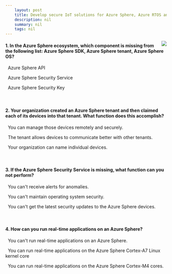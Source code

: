 ```yaml
---
    layout: post
    title: Develop secure IoT solutions for Azure Sphere, Azure RTOS and Azure IoT Central 
    description: nil
    summary: nil
    tags: nil
---
```



 <a target="_blank" href="https://docs.microsoft.com/en-us/learn/modules/develop-secure-iot-solutions-azure-sphere-iot-central/18-knowledge-check/"><i class="fas fa-external-link-alt"></i> </a>
 <img align="right" src="https://docs.microsoft.com/en-us/learn/achievements/student-evangelism/develop-secure-iot-solutions-with-azure-sphere.svg">
####  1. In the Azure Sphere ecosystem, which component is missing from the following list: Azure Sphere SDK, Azure Sphere tenant, Azure Sphere OS?


<i class='far fa-square'></i> &nbsp;&nbsp;Azure Sphere API

<i class='fas fa-check-square' style='color: Dodgerblue;'></i> &nbsp;&nbsp;Azure Sphere Security Service

<i class='far fa-square'></i> &nbsp;&nbsp;Azure Sphere Security Key
<br />
<br />
<br />

####  2. Your organization created an Azure Sphere tenant and then claimed each of its devices into that tenant. What function does this accomplish?


<i class='fas fa-check-square' style='color: Dodgerblue;'></i> &nbsp;&nbsp;You can manage those devices remotely and securely.

<i class='far fa-square'></i> &nbsp;&nbsp;The tenant allows devices to communicate better with other tenants.

<i class='far fa-square'></i> &nbsp;&nbsp;Your organization can name individual devices.
<br />
<br />
<br />

####  3. If the Azure Sphere Security Service is missing, what function can you not perform?


<i class='far fa-square'></i> &nbsp;&nbsp;You can't receive alerts for anomalies.

<i class='far fa-square'></i> &nbsp;&nbsp;You can't maintain operating system security.

<i class='fas fa-check-square' style='color: Dodgerblue;'></i> &nbsp;&nbsp;You can't get the latest security updates to the Azure Sphere devices.
<br />
<br />
<br />

####  4. How can you run real-time applications on an Azure Sphere?


<i class='far fa-square'></i> &nbsp;&nbsp;You can't run real-time applications on an Azure Sphere.

<i class='far fa-square'></i> &nbsp;&nbsp;You can run real-time applications on the Azure Sphere Cortex-A7 Linux kernel core

<i class='fas fa-check-square' style='color: Dodgerblue;'></i> &nbsp;&nbsp;You can run real-time applications on the Azure Sphere Cortex-M4 cores.
<br />
<br />
<br />
